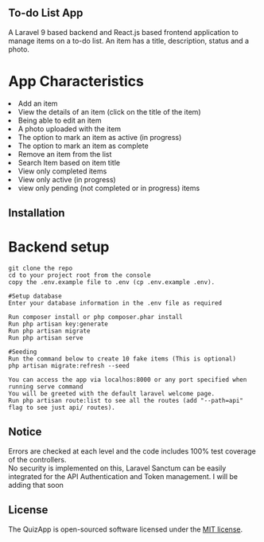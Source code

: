 ## To-do List App
A Laravel 9 based backend and React.js based frontend application to manage items on a to-do list. An item has a title, description, status and a photo.

# App Characteristics
<li>Add an item</li>
<li>View the details of an item (click on the title of the item)</li>
<li>Being able to edit an item</li>
<li>A photo uploaded with the item</li>
<li>The option to mark an item as active (in progress)</li>
<li>The option to mark an item as complete</li>
<li>Remove an item from the list</li>
<li>Search Item based on item title</li>
<li>View only completed items</li>
<li>View only active (in progress)</li>
<li>view only pending (not completed or in progress) items</li>


## Installation

# Backend setup
```
git clone the repo
cd to your project root from the console
copy the .env.example file to .env (cp .env.example .env).

#Setup database 
Enter your database information in the .env file as required

Run composer install or php composer.phar install
Run php artisan key:generate
Run php artisan migrate
Run php artisan serve

#Seeding 
Run the command below to create 10 fake items (This is optional) 
php artisan migrate:refresh --seed

```

```
You can access the app via localhos:8000 or any port specified when running serve command
You will be greeted with the default laravel welcome page.
Run php artisan route:list to see all the routes (add "--path=api" flag to see just api/ routes). 
```
## Notice
Errors are checked at each level and the code includes 100% test coverage of the controllers.<br/>
No security is implemented on this,  Laravel Sanctum can be easily integrated for the API Authentication and Token management.
I will be adding that soon

## License

The QuizApp is open-sourced software licensed under the [MIT license](https://opensource.org/licenses/MIT).
